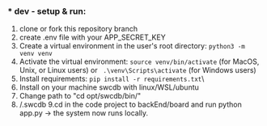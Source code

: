 ### **\* dev - setup & run:**

1. clone or fork this repository branch
2. create .env file with your APP_SECRET_KEY
3. Create a virtual environment in the user's root directory: `python3 -m venv venv`
4. Activate the virtual environment: `source venv/bin/activate` (for MacOS, Unix, or Linux users) or ` .\venv\Scripts\activate` (for Windows users)
5. Install requirements: `pip install -r requirements.txt`\
6. Install on your machine swcdb with linux/WSL/ubuntu
7. Change path to "cd opt/swcdb/bin/"
8. /.swcdb
   9.cd in the code project to backEnd/board and run python app.py -> the system now runs locally.
